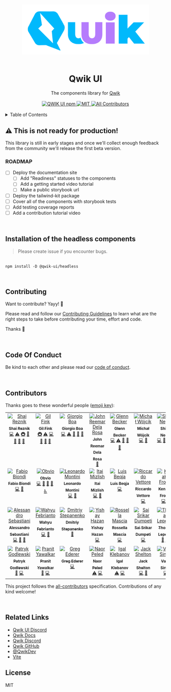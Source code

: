 <p align="center">
  <br>
  <img width="400" src="./apps/website/public/images/qwik-ui.png" alt="awesome logo of qwik ui">
  <br>
  <br>
</p>

<h1 align='center'>Qwik UI</h1>

<div align='center'>
  The components library for <a href='https://github.com/BuilderIO/qwik'>Qwik</a>
  <br><br>

  <a href='https://img.shields.io/npm/v/@qwik-ui/headless?label=npm%20version'>
  <img src='https://img.shields.io/npm/v/@qwik-ui/headless?label=npm%20version' alt='QWIK UI npm'>
  </a>
  <a href='https://opensource.org/licenses/MIT'>
  <img src='https://img.shields.io/badge/License-MIT-green.svg' alt='MIT'>
  </a>
  <a href='#contributors'>
  <img src='https://img.shields.io/badge/all_contributors-5-orange.svg?style=flat-square' alt='All Contributors'>
  </a>

</div>
<br>
<details>
<summary>Table of Contents</summary>

- [Installation of the headless components](#installation-of-the-headless-components)
- [Contributing](#contributing)
- [Code Of Conduct](#code-of-conduct)
- [Contributors](#contributors)
- [Related Links](#related-links)
- [License](#license)

</details>

## ⚠ This is not ready for production!

This library is still in early stages and once we'll collect enough feedback from the community we'll release the first beta version.

### ROADMAP

- [ ] Deploy the documentation site
  - [ ] Add "Readiness" statuses to the components
  - [ ] Add a getting started video tutorial
  - [ ] Make a public storybook url
- [ ] Deploy the tailwind-kit package
- [ ] Cover all of the components with storybook tests
- [ ] Add testing coverage reports
- [ ] Add a contribution tutorial video

<br/>

## Installation of the headless components

> Please create issue if you encounter bugs.

```console

npm install -D @qwik-ui/headless
```

<br/>

## Contributing

Want to contribute? Yayy! 🎉

Please read and follow our [Contributing Guidelines](CONTRIBUTING.md) to learn what are the right steps to take before contributing your time, effort and code.

Thanks 🙏

<br/>

## Code Of Conduct

Be kind to each other and please read our [code of conduct](CODE_OF_CONDUCT.md).

<br/>

## Contributors

Thanks goes to these wonderful people ([emoji key](https://allcontributors.org/docs/en/emoji-key)):

<!-- ALL-CONTRIBUTORS-LIST:START - Do not remove or modify this section -->
<!-- prettier-ignore-start -->
<!-- markdownlint-disable -->
<table>
  <tbody>
    <tr>
      <td align="center" valign="top" width="14.28%"><a href="https://hirez.io/?utm_source=github&utm_medium=link&utm_campaign=qwik-ui"><img src="https://avatars1.githubusercontent.com/u/1430726?v=4?s=100" width="100px;" alt="Shai Reznik"/><br /><sub><b>Shai Reznik</b></sub></a><br /><a href="https://github.com/qwikifiers/qwik-ui/commits?author=shairez" title="Code">💻</a> <a href="https://github.com/qwikifiers/qwik-ui/commits?author=shairez" title="Tests">⚠️</a> <a href="#infra-shairez" title="Infrastructure (Hosting, Build-Tools, etc)">🚇</a> <a href="https://github.com/qwikifiers/qwik-ui/commits?author=shairez" title="Documentation">📖</a> <a href="#maintenance-shairez" title="Maintenance">🚧</a> <a href="https://github.com/qwikifiers/qwik-ui/pulls?q=is%3Apr+reviewed-by%3Ashairez" title="Reviewed Pull Requests">👀</a> <a href="#ideas-shairez" title="Ideas, Planning, & Feedback">🤔</a></td>
      <td align="center" valign="top" width="14.28%"><a href="http://www.gilfink.net"><img src="https://avatars.githubusercontent.com/u/1590253?v=4?s=100" width="100px;" alt="Gil Fink"/><br /><sub><b>Gil Fink</b></sub></a><br /><a href="#infra-gilf" title="Infrastructure (Hosting, Build-Tools, etc)">🚇</a> <a href="https://github.com/qwikifiers/qwik-ui/commits?author=gilf" title="Tests">⚠️</a> <a href="https://github.com/qwikifiers/qwik-ui/commits?author=gilf" title="Code">💻</a> <a href="https://github.com/qwikifiers/qwik-ui/commits?author=gilf" title="Documentation">📖</a> <a href="#ideas-gilf" title="Ideas, Planning, & Feedback">🤔</a> <a href="https://github.com/qwikifiers/qwik-ui/pulls?q=is%3Apr+reviewed-by%3Agilf" title="Reviewed Pull Requests">👀</a></td>
      <td align="center" valign="top" width="14.28%"><a href="https://it.linkedin.com/in/giorgio-boa"><img src="https://avatars.githubusercontent.com/u/35845425?v=4?s=100" width="100px;" alt="Giorgio Boa"/><br /><sub><b>Giorgio Boa</b></sub></a><br /><a href="https://github.com/qwikifiers/qwik-ui/commits?author=gioboa" title="Code">💻</a> <a href="https://github.com/qwikifiers/qwik-ui/commits?author=gioboa" title="Tests">⚠️</a> <a href="https://github.com/qwikifiers/qwik-ui/commits?author=gioboa" title="Documentation">📖</a> <a href="#ideas-gioboa" title="Ideas, Planning, & Feedback">🤔</a> <a href="https://github.com/qwikifiers/qwik-ui/pulls?q=is%3Apr+reviewed-by%3Agioboa" title="Reviewed Pull Requests">👀</a></td>
      <td align="center" valign="top" width="14.28%"><a href="https://github.com/reemardelarosa"><img src="https://avatars.githubusercontent.com/u/4918140?v=4?s=100" width="100px;" alt="John Reemar Dela Rosa"/><br /><sub><b>John Reemar Dela Rosa</b></sub></a><br /><a href="#maintenance-reemardelarosa" title="Maintenance">🚧</a></td>
      <td align="center" valign="top" width="14.28%"><a href="https://github.com/nnelgxorz"><img src="https://avatars.githubusercontent.com/u/9634080?v=4?s=100" width="100px;" alt="Glenn Becker"/><br /><sub><b>Glenn Becker</b></sub></a><br /><a href="https://github.com/qwikifiers/qwik-ui/commits?author=nnelgxorz" title="Code">💻</a> <a href="https://github.com/qwikifiers/qwik-ui/commits?author=nnelgxorz" title="Tests">⚠️</a> <a href="https://github.com/qwikifiers/qwik-ui/commits?author=nnelgxorz" title="Documentation">📖</a> <a href="#ideas-nnelgxorz" title="Ideas, Planning, & Feedback">🤔</a> <a href="https://github.com/qwikifiers/qwik-ui/pulls?q=is%3Apr+reviewed-by%3Annelgxorz" title="Reviewed Pull Requests">👀</a></td>
      <td align="center" valign="top" width="14.28%"><a href="https://github.com/michalmw"><img src="https://avatars.githubusercontent.com/u/10683327?v=4?s=100" width="100px;" alt="Michał Wójcik"/><br /><sub><b>Michał Wójcik</b></sub></a><br /><a href="https://github.com/qwikifiers/qwik-ui/commits?author=michalmw" title="Code">💻</a> <a href="https://github.com/qwikifiers/qwik-ui/commits?author=michalmw" title="Documentation">📖</a></td>
      <td align="center" valign="top" width="14.28%"><a href="https://github.com/shiroinegai"><img src="https://avatars.githubusercontent.com/u/88586552?v=4?s=100" width="100px;" alt="Shiroi Negai"/><br /><sub><b>Shiroi Negai</b></sub></a><br /><a href="https://github.com/qwikifiers/qwik-ui/commits?author=shiroinegai" title="Code">💻</a> <a href="#ideas-shiroinegai" title="Ideas, Planning, & Feedback">🤔</a> <a href="https://github.com/qwikifiers/qwik-ui/issues?q=author%3Ashiroinegai" title="Bug reports">🐛</a> <a href="#a11y-shiroinegai" title="Accessibility">️️️️♿️</a></td>
    </tr>
    <tr>
      <td align="center" valign="top" width="14.28%"><a href="http://www.fabiobiondi.io"><img src="https://avatars.githubusercontent.com/u/1772083?v=4?s=100" width="100px;" alt="Fabio Biondi"/><br /><sub><b>Fabio Biondi</b></sub></a><br /><a href="https://github.com/qwikifiers/qwik-ui/commits?author=fabiobiondi" title="Code">💻</a> <a href="#ideas-fabiobiondi" title="Ideas, Planning, & Feedback">🤔</a></td>
      <td align="center" valign="top" width="14.28%"><a href="https://github.com/Obvio"><img src="https://avatars.githubusercontent.com/u/300232?v=4?s=100" width="100px;" alt="Obvio"/><br /><sub><b>Obvio</b></sub></a><br /><a href="https://github.com/qwikifiers/qwik-ui/commits?author=Obvio" title="Code">💻</a> <a href="#ideas-Obvio" title="Ideas, Planning, & Feedback">🤔</a> <a href="https://github.com/qwikifiers/qwik-ui/commits?author=Obvio" title="Documentation">📖</a> <a href="https://github.com/qwikifiers/qwik-ui/issues?q=author%3AObvio" title="Bug reports">🐛</a> <a href="#a11y-Obvio" title="Accessibility">️️️️♿️</a></td>
      <td align="center" valign="top" width="14.28%"><a href="https://leonardomontini.dev/"><img src="https://avatars.githubusercontent.com/u/7253929?v=4?s=100" width="100px;" alt="Leonardo Montini"/><br /><sub><b>Leonardo Montini</b></sub></a><br /><a href="https://github.com/qwikifiers/qwik-ui/commits?author=Balastrong" title="Code">💻</a> <a href="https://github.com/qwikifiers/qwik-ui/issues?q=author%3ABalastrong" title="Bug reports">🐛</a></td>
      <td align="center" valign="top" width="14.28%"><a href="https://itai.netlify.app/"><img src="https://avatars.githubusercontent.com/u/37772742?v=4?s=100" width="100px;" alt="Itai Mizlish"/><br /><sub><b>Itai Mizlish</b></sub></a><br /><a href="https://github.com/qwikifiers/qwik-ui/commits?author=itaim18" title="Code">💻</a> <a href="https://github.com/qwikifiers/qwik-ui/commits?author=itaim18" title="Documentation">📖</a></td>
      <td align="center" valign="top" width="14.28%"><a href="http://www.luisbeqja.com"><img src="https://avatars.githubusercontent.com/u/75300376?v=4?s=100" width="100px;" alt="Luis Beqja"/><br /><sub><b>Luis Beqja</b></sub></a><br /><a href="https://github.com/qwikifiers/qwik-ui/commits?author=luisbeqja" title="Code">💻</a></td>
      <td align="center" valign="top" width="14.28%"><a href="https://www.riccardovettore.dev"><img src="https://avatars.githubusercontent.com/u/108279675?v=4?s=100" width="100px;" alt="Riccardo Vettore"/><br /><sub><b>Riccardo Vettore</b></sub></a><br /><a href="https://github.com/qwikifiers/qwik-ui/commits?author=riccardo-vettore" title="Code">💻</a></td>
      <td align="center" valign="top" width="14.28%"><a href="https://github.com/KenAKAFrosty"><img src="https://avatars.githubusercontent.com/u/90424167?v=4?s=100" width="100px;" alt="Ken aka Frosty"/><br /><sub><b>Ken aka Frosty</b></sub></a><br /><a href="https://github.com/qwikifiers/qwik-ui/commits?author=KenAKAFrosty" title="Code">💻</a> <a href="https://github.com/qwikifiers/qwik-ui/issues?q=author%3AKenAKAFrosty" title="Bug reports">🐛</a></td>
    </tr>
    <tr>
      <td align="center" valign="top" width="14.28%"><a href="https://developers.italia.it"><img src="https://avatars.githubusercontent.com/u/11008116?v=4?s=100" width="100px;" alt="Alessandro Sebastiani"/><br /><sub><b>Alessandro Sebastiani</b></sub></a><br /><a href="https://github.com/qwikifiers/qwik-ui/commits?author=sebbalex" title="Code">💻</a> <a href="https://github.com/qwikifiers/qwik-ui/commits?author=sebbalex" title="Documentation">📖</a> <a href="https://github.com/qwikifiers/qwik-ui/issues?q=author%3Asebbalex" title="Bug reports">🐛</a></td>
      <td align="center" valign="top" width="14.28%"><a href="https://wahyufebrianto.vercel.app"><img src="https://avatars.githubusercontent.com/u/38874570?v=4?s=100" width="100px;" alt="Wahyu Febrianto"/><br /><sub><b>Wahyu Febrianto</b></sub></a><br /><a href="https://github.com/qwikifiers/qwik-ui/commits?author=wahyufeb" title="Code">💻</a> <a href="https://github.com/qwikifiers/qwik-ui/issues?q=author%3Awahyufeb" title="Bug reports">🐛</a></td>
      <td align="center" valign="top" width="14.28%"><a href="https://github.com/dmitry-stepanenko"><img src="https://avatars.githubusercontent.com/u/33101123?v=4?s=100" width="100px;" alt="Dmitriy Stepanenko"/><br /><sub><b>Dmitriy Stepanenko</b></sub></a><br /><a href="#maintenance-dmitry-stepanenko" title="Maintenance">🚧</a></td>
      <td align="center" valign="top" width="14.28%"><a href="https://yishay-hazan.netlify.app"><img src="https://avatars.githubusercontent.com/u/50710472?v=4?s=100" width="100px;" alt="Yishay Hazan"/><br /><sub><b>Yishay Hazan</b></sub></a><br /><a href="https://github.com/qwikifiers/qwik-ui/commits?author=yishayhaz" title="Code">💻</a></td>
      <td align="center" valign="top" width="14.28%"><a href="https://github.com/rossellamascia"><img src="https://avatars.githubusercontent.com/u/42215075?v=4?s=100" width="100px;" alt="Rossella Mascia"/><br /><sub><b>Rossella Mascia</b></sub></a><br /><a href="https://github.com/qwikifiers/qwik-ui/commits?author=rossellamascia" title="Code">💻</a></td>
      <td align="center" valign="top" width="14.28%"><a href="https://ssd7.vercel.app"><img src="https://avatars.githubusercontent.com/u/80447788?v=4?s=100" width="100px;" alt="Sai Srikar Dumpeti"/><br /><sub><b>Sai Srikar Dumpeti</b></sub></a><br /><a href="https://github.com/qwikifiers/qwik-ui/commits?author=the-r3aper7" title="Code">💻</a></td>
      <td align="center" valign="top" width="14.28%"><a href="https://github.com/tleperou"><img src="https://avatars.githubusercontent.com/u/8383972?v=4?s=100" width="100px;" alt="Thomas Lepérou"/><br /><sub><b>Thomas Lepérou</b></sub></a><br /><a href="https://github.com/qwikifiers/qwik-ui/commits?author=tleperou" title="Documentation">📖</a> <a href="https://github.com/qwikifiers/qwik-ui/commits?author=tleperou" title="Code">💻</a></td>
    </tr>
    <tr>
      <td align="center" valign="top" width="14.28%"><a href="https://github.com/PatrykGodlewski"><img src="https://avatars.githubusercontent.com/u/81991100?v=4?s=100" width="100px;" alt="Patryk Godlewski"/><br /><sub><b>Patryk Godlewski</b></sub></a><br /><a href="https://github.com/qwikifiers/qwik-ui/issues?q=author%3APatrykGodlewski" title="Bug reports">🐛</a> <a href="https://github.com/qwikifiers/qwik-ui/commits?author=PatrykGodlewski" title="Code">💻</a></td>
      <td align="center" valign="top" width="14.28%"><a href="https://github.com/pranit-yawalkar"><img src="https://avatars.githubusercontent.com/u/64571514?v=4?s=100" width="100px;" alt="Pranit Yawalkar"/><br /><sub><b>Pranit Yawalkar</b></sub></a><br /><a href="https://github.com/qwikifiers/qwik-ui/issues?q=author%3Apranit-yawalkar" title="Bug reports">🐛</a> <a href="https://github.com/qwikifiers/qwik-ui/commits?author=pranit-yawalkar" title="Code">💻</a></td>
      <td align="center" valign="top" width="14.28%"><a href="https://github.com/gederer"><img src="https://avatars.githubusercontent.com/u/705111?v=4?s=100" width="100px;" alt="Greg Ederer"/><br /><sub><b>Greg Ederer</b></sub></a><br /><a href="https://github.com/qwikifiers/qwik-ui/commits?author=gederer" title="Code">💻</a></td>
      <td align="center" valign="top" width="14.28%"><a href="https://naor.dev"><img src="https://avatars.githubusercontent.com/u/6171622?v=4?s=100" width="100px;" alt="Naor Peled"/><br /><sub><b>Naor Peled</b></sub></a><br /><a href="https://github.com/qwikifiers/qwik-ui/commits?author=naorpeled" title="Tests">⚠️</a> <a href="https://github.com/qwikifiers/qwik-ui/commits?author=naorpeled" title="Code">💻</a></td>
      <td align="center" valign="top" width="14.28%"><a href="https://github.com/igalklebanov"><img src="https://avatars.githubusercontent.com/u/14938291?v=4?s=100" width="100px;" alt="Igal Klebanov"/><br /><sub><b>Igal Klebanov</b></sub></a><br /><a href="https://github.com/qwikifiers/qwik-ui/commits?author=igalklebanov" title="Tests">⚠️</a> <a href="https://github.com/qwikifiers/qwik-ui/commits?author=igalklebanov" title="Code">💻</a></td>
      <td align="center" valign="top" width="14.28%"><a href="https://github.com/thejackshelton"><img src="https://avatars.githubusercontent.com/u/104264123?v=4?s=100" width="100px;" alt="Jack Shelton"/><br /><sub><b>Jack Shelton</b></sub></a><br /><a href="https://github.com/qwikifiers/qwik-ui/commits?author=thejackshelton" title="Code">💻</a> <a href="https://github.com/qwikifiers/qwik-ui/commits?author=thejackshelton" title="Documentation">📖</a></td>
      <td align="center" valign="top" width="14.28%"><a href="https://github.com/vasucp1207"><img src="https://avatars.githubusercontent.com/u/85363195?v=4?s=100" width="100px;" alt="Vasu Singh"/><br /><sub><b>Vasu Singh</b></sub></a><br /><a href="https://github.com/qwikifiers/qwik-ui/commits?author=vasucp1207" title="Code">💻</a></td>
    </tr>
  </tbody>
</table>

<!-- markdownlint-restore -->
<!-- prettier-ignore-end -->

<!-- ALL-CONTRIBUTORS-LIST:END -->

This project follows the [all-contributors](https://github.com/all-contributors/all-contributors) specification. Contributions of any kind welcome!

<br/>

## Related Links

- [Qwik UI Discord](https://discord.gg/PVWUUejrez)
- [Qwik Docs](https://qwik.builder.io/)
- [Qwik Discord](https://qwik.builder.io/chat)
- [Qwik GitHub](https://github.com/BuilderIO/qwik)
- [@QwikDev](https://twitter.com/QwikDev)
- [Vite](https://vitejs.dev/)

## License

MIT
